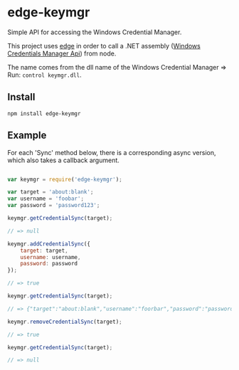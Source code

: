 edge-keymgr
===========

Simple API for accessing the Windows Credential Manager.

This project uses [edge](http://tjanczuk.github.io/edge) in order to call a .NET assembly ([Windows Credentials Manager Api](https://www.nuget.org/packages/Simple.CredentialManager)) from node.

The name comes from the dll name of the Windows Credential Manager => Run: `control keymgr.dll`.

## Install

`npm install edge-keymgr`

## Example

For each 'Sync' method below, there is a corresponding async version, which also takes a callback argument.  

```js

var keymgr = require('edge-keymgr');

var target = 'about:blank';
var username = 'foobar';
var password = 'password123';

keymgr.getCredentialSync(target);

// => null

keymgr.addCredentialSync({
    target: target,
    username: username,
    password: password
});

// => true

keymgr.getCredentialSync(target);

// => {"target":"about:blank","username":"foorbar","password":"password123"}

keymgr.removeCredentialSync(target);

// => true

keymgr.getCredentialSync(target);

// => null

```
